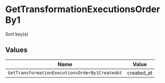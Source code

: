 # GetTransformationExecutionsOrderBy1

Sort key(s)


## Values

| Name                                           | Value                                          |
| ---------------------------------------------- | ---------------------------------------------- |
| `GetTransformationExecutionsOrderBy1CreatedAt` | created_at                                     |